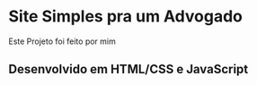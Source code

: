 # Site Simples pra um Advogado
Este Projeto foi feito por mim 

## Desenvolvido em HTML/CSS e JavaScript



